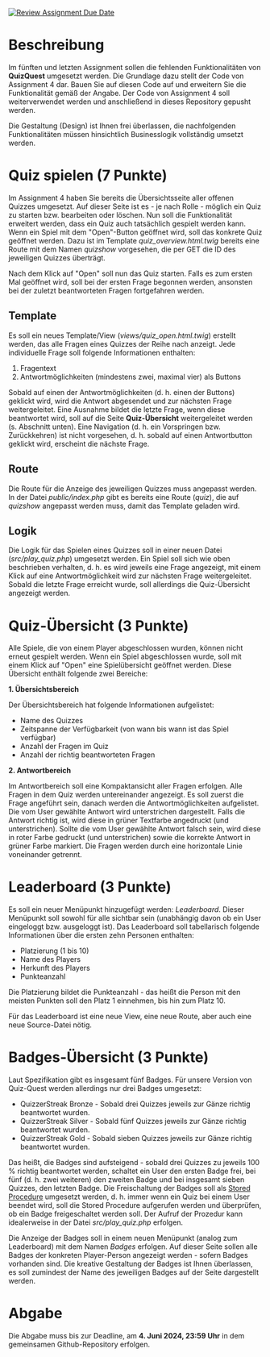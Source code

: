 [![Review Assignment Due Date](https://classroom.github.com/assets/deadline-readme-button-24ddc0f5d75046c5622901739e7c5dd533143b0c8e959d652212380cedb1ea36.svg)](https://classroom.github.com/a/jQdpxD9o)
# Beschreibung
Im fünften und letzten Assignment sollen die fehlenden Funktionalitäten von __QuizQuest__ umgesetzt werden. 
Die Grundlage dazu stellt der Code von Assignment 4 dar. 
Bauen Sie auf diesen Code auf und erweitern Sie die Funktionalität gemäß der Angabe.
Der Code von Assignment 4 soll weiterverwendet werden und anschließend in dieses Repository gepusht werden.

Die Gestaltung (Design) ist Ihnen frei überlassen, die nachfolgenden Funktionalitäten müssen hinsichtlich Businesslogik vollständig umsetzt werden. 

# Quiz spielen (7 Punkte)
Im Assignment 4 haben Sie bereits die Übersichtsseite aller offenen Quizzes umgesetzt.
Auf dieser Seite ist es - je nach Rolle - möglich ein Quiz zu starten bzw. bearbeiten oder löschen. 
Nun soll die Funktionalität erweitert werden, dass ein Quiz auch tatsächlich gespielt werden kann.
Wenn ein Spiel mit dem "Open"-Button geöffnet wird, soll das konkrete Quiz geöffnet werden.
Dazu ist im Template _quiz\_overview.html.twig_ bereits eine Route mit dem Namen _quizshow_ vorgesehen, die per GET die ID des jeweiligen Quizzes überträgt.

Nach dem Klick auf "Open" soll nun das Quiz starten.
Falls es zum ersten Mal geöffnet wird, soll bei der ersten Frage begonnen werden, ansonsten bei der zuletzt beantworteten Fragen fortgefahren werden.

## Template

Es soll ein neues Template/View (_views/quiz\_open.html.twig_) erstellt werden, das alle Fragen eines Quizzes der Reihe nach anzeigt. 
Jede individuelle Frage soll folgende Informationen enthalten:

1. Fragentext
2. Antwortmöglichkeiten (mindestens zwei, maximal vier) als Buttons

Sobald auf einen der Antwortmöglichkeiten (d. h. einen der Buttons) geklickt wird, wird die Antwort abgesendet und zur nächsten Frage weitergeleitet.
Eine Ausnahme bildet die letzte Frage, wenn diese beantwortet wird, soll auf die Seite __Quiz-Übersicht__ weitergeleitet werden (s. Abschnitt unten).
Eine Navigation (d. h. ein Vorspringen bzw. Zurückkehren) ist nicht vorgesehen, d. h. sobald auf einen Antwortbutton geklickt wird, erscheint die nächste Frage.

## Route

Die Route für die Anzeige des jeweiligen Quizzes muss angepasst werden.
In der Datei _public/index.php_ gibt es bereits eine Route (_quiz_), die auf _quizshow_ angepasst werden muss, damit das Template geladen wird. 

## Logik

Die Logik für das Spielen eines Quizzes soll in einer neuen Datei (_src/play\_quiz.php_) umgesetzt werden.
Ein Spiel soll sich wie oben beschrieben verhalten, d. h. es wird jeweils eine Frage angezeigt, mit einem Klick auf eine Antwortmöglichkeit wird zur nächsten Frage weitergeleitet. 
Sobald die letzte Frage erreicht wurde, soll allerdings die Quiz-Übersicht angezeigt werden.

# Quiz-Übersicht (3 Punkte)
Alle Spiele, die von einem Player abgeschlossen wurden, können nicht erneut gespielt werden.
Wenn ein Spiel abgeschlossen wurde, soll mit einem Klick auf "Open" eine Spielübersicht geöffnet werden.
Diese Übersicht enthält folgende zwei Bereiche:

**1. Übersichtsbereich**

Der Übersichtsbereich hat folgende Informationen aufgelistet:

- Name des Quizzes
- Zeitspanne der Verfügbarkeit (von wann bis wann ist das Spiel verfügbar)
- Anzahl der Fragen im Quiz
- Anzahl der richtig beantworteten Fragen

**2. Antwortbereich**

Im Antwortbereich soll eine Kompaktansicht aller Fragen erfolgen. 
Alle Fragen in dem Quiz werden untereinander angezeigt. 
Es soll zuerst die Frage angeführt sein, danach werden die Antwortmöglichkeiten aufgelistet. 
Die vom User gewählte Antwort wird unterstrichen dargestellt.
Falls die Antwort richtig ist, wird diese in grüner Textfarbe angedruckt (und unterstrichen).
Sollte die vom User gewählte Antwort falsch sein, wird diese in roter Farbe gedruckt (und unterstrichen) sowie die korrekte Antwort in grüner Farbe markiert.
Die Fragen werden durch eine horizontale Linie voneinander getrennt.

# Leaderboard (3 Punkte)
Es soll ein neuer Menüpunkt hinzugefügt werden: _Leaderboard_.
Dieser Menüpunkt soll sowohl für alle sichtbar sein (unabhängig davon ob ein User eingeloggt bzw. ausgeloggt ist). 
Das Leaderboard soll tabellarisch folgende Informationen über die ersten zehn Personen enthalten:

- Platzierung (1 bis 10)
- Name des Players
- Herkunft des Players
- Punkteanzahl

Die Platzierung bildet die Punkteanzahl - das heißt die Person mit den meisten Punkten soll den Platz 1 einnehmen, bis hin zum Platz 10. 

Für das Leaderboard ist eine neue View, eine neue Route, aber auch eine neue Source-Datei nötig. 

# Badges-Übersicht (3 Punkte)
Laut Spezifikation gibt es insgesamt fünf Badges. 
Für unsere Version von Quiz-Quest werden allerdings nur drei Badges umgesetzt:

- QuizzerStreak Bronze - Sobald drei Quizzes jeweils zur Gänze richtig beantwortet wurden.
- QuizzerStreak Silver - Sobald fünf Quizzes jeweils zur Gänze richtig beantwortet wurden.
- QuizzerStreak Gold - Sobald sieben Quizzes jeweils zur Gänze richtig beantwortet wurden.

Das heißt, die Badges sind aufsteigend - sobald drei Quizzes zu jeweils 100 % richtig beantwortet werden, schaltet ein User den ersten Badge frei, bei fünf (d. h. zwei weiteren) den zweiten Badge und bei insgesamt sieben Quizzes, den letzten Badge.
Die Freischaltung der Badges soll als [Stored Procedure](https://www.w3schools.com/sql/sql_stored_procedures.asp) umgesetzt werden, d. h. immer wenn ein Quiz bei einem User beendet wird, soll die Stored Procedure aufgerufen werden und überprüfen, ob ein Badge freigeschaltet werden soll.
Der Aufruf der Prozedur kann idealerweise in der Datei _src/play\_quiz.php_ erfolgen. 

Die Anzeige der Badges soll in einem neuen Menüpunkt (analog zum Leaderboard) mit dem Namen _Badges_ erfolgen.
Auf dieser Seite sollen alle Badges der konkreten Player-Person angezeigt werden - sofern Badges vorhanden sind. 
Die kreative Gestaltung der Badges ist Ihnen überlassen, es soll zumindest der Name des jeweiligen Badges auf der Seite dargestellt werden.

# Abgabe
Die Abgabe muss bis zur Deadline, am **4. Juni 2024, 23:59 Uhr** in dem gemeinsamen Github-Repository erfolgen.
